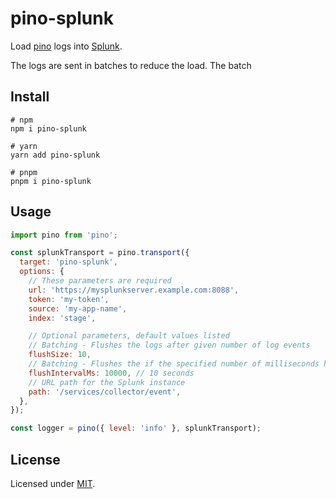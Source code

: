 # pino-splunk

Load [pino](https://github.com/pinojs/pino) logs into
[Splunk](https://www.splunk.com/).

The logs are sent in batches to reduce the load. The batch

## Install

```
# npm
npm i pino-splunk

# yarn
yarn add pino-splunk

# pnpm
pnpm i pino-splunk
```

## Usage

```js
import pino from 'pino';

const splunkTransport = pino.transport({
  target: 'pino-splunk',
  options: {
    // These parameters are required
    url: 'https://mysplunkserver.example.com:8088',
    token: 'my-token',
    source: 'my-app-name',
    index: 'stage',

    // Optional parameters, default values listed
    // Batching - Flushes the logs after given number of log events
    flushSize: 10,
    // Batching - Flushes the if the specified number of milliseconds has passed since the last log event
    flushIntervalMs: 10000, // 10 seconds
    // URL path for the Splunk instance
    path: '/services/collector/event',
  },
});

const logger = pino({ level: 'info' }, splunkTransport);
```

## License

Licensed under [MIT](./LICENSE).
